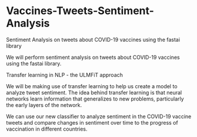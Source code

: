 # Vaccines-Tweets-Sentiment-Analysis
Sentiment Analysis on tweets about COVID-19 vaccines using the fastai library


We will perform sentiment analysis on tweets about COVID-19 vaccines using the fastai library.

Transfer learning in NLP - the ULMFiT approach

We will be making use of transfer learning to help us create a model to analyze tweet sentiment. The idea behind transfer learning is that neural networks learn information that generalizes to new problems, particularly the early layers of the network.



We can use our new classifier to analyze sentiment in the COVID-19 vaccine tweets and compare changes in sentiment over time to the progress of vaccination in different countries.
